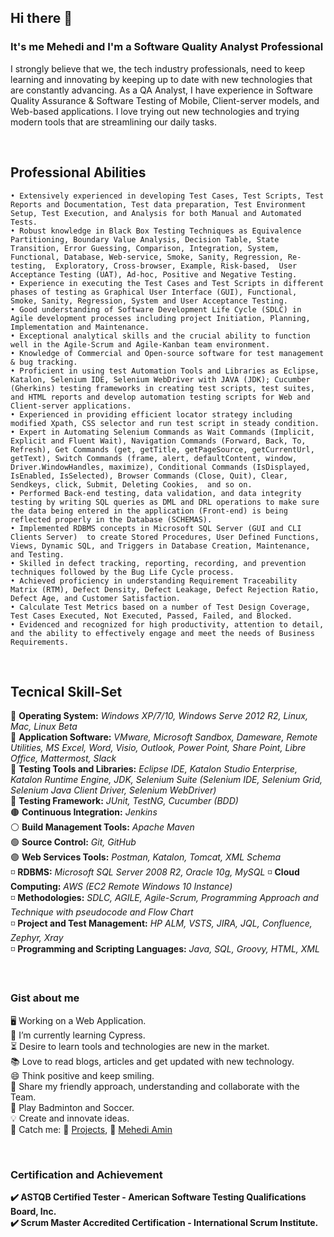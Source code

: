 ## Hi there 👋
### It's me Mehedi and I'm a Software Quality Analyst Professional
I strongly believe that we, the tech industry professionals, need to keep learning and innovating by keeping up to date with new technologies that are constantly advancing. As a QA Analyst, I have experience in Software Quality Assurance & Software Testing of Mobile, Client-server models, and Web-based applications. I love trying out new technologies and trying modern tools that are streamlining our daily tasks.

<br/>

## Professional Abilities

    • Extensively experienced in developing Test Cases, Test Scripts, Test Reports and Documentation, Test data preparation, Test Environment Setup, Test Execution, and Analysis for both Manual and Automated Tests. 
    • Robust knowledge in Black Box Testing Techniques as Equivalence Partitioning, Boundary Value Analysis, Decision Table, State Transition, Error Guessing, Comparison, Integration, System, Functional, Database, Web-service, Smoke, Sanity, Regression, Re-testing,  Exploratory, Cross-browser, Example, Risk-based,  User Acceptance Testing (UAT), Ad-hoc, Positive and Negative Testing.
    • Experience in executing the Test Cases and Test Scripts in different phases of testing as Graphical User Interface (GUI), Functional, Smoke, Sanity, Regression, System and User Acceptance Testing. 
    • Good understanding of Software Development Life Cycle (SDLC) in Agile development processes including project Initiation, Planning, Implementation and Maintenance. 
    • Exceptional analytical skills and the crucial ability to function well in the Agile-Scrum and Agile-Kanban team environment.
    • Knowledge of Commercial and Open-source software for test management & bug tracking.
    • Proficient in using test Automation Tools and Libraries as Eclipse, Katalon, Selenium IDE, Selenium WebDriver with JAVA (JDK); Cucumber (Gherkins) testing frameworks in creating test scripts, test suites, and HTML reports and develop automation testing scripts for Web and Client-server applications.
    • Experienced in providing efficient locator strategy including modified Xpath, CSS selector and run test script in steady condition.
    • Expert in Automating Selenium Commands as Wait Commands (Implicit, Explicit and Fluent Wait), Navigation Commands (Forward, Back, To, Refresh), Get Commands (get, getTitle, getPageSource, getCurrentUrl, getText), Switch Commands (frame, alert, defaultContent, window, Driver.WindowHandles, maximize), Conditional Commands (IsDisplayed, IsEnabled, IsSelected), Browser Commands (Close, Quit), Clear, Sendkeys, click, Submit, Deleting Cookies,  and so on.
    • Performed Back-end testing, data validation, and data integrity testing by writing SQL queries as DML and DRL operations to make sure the data being entered in the application (Front-end) is being reflected properly in the Database (SCHEMAS).
    • Implemented RDBMS concepts in Microsoft SQL Server (GUI and CLI Clients Server)  to create Stored Procedures, User Defined Functions, Views, Dynamic SQL, and Triggers in Database Creation, Maintenance, and Testing. 
    • Skilled in defect tracking, reporting, recording, and prevention techniques followed by the Bug Life Cycle process.
    • Achieved proficiency in understanding Requirement Traceability Matrix (RTM), Defect Density, Defect Leakage, Defect Rejection Ratio, Defect Age, and Customer Satisfaction.
    • Calculate Test Metrics based on a number of Test Design Coverage, Test Cases Executed, Not Executed, Passed, Failed, and Blocked.
    • Evidenced and recognized for high productivity, attention to detail, and the ability to effectively engage and meet the needs of Business Requirements.
    
 <br/>
    
    
 ## Tecnical Skill-Set
    
:pushpin: **Operating System:** *Windows XP/7/10, Windows Serve 2012 R2, Linux, Mac, Linux Beta* <br/>
:pushpin: **Application Software:**  *VMware, Microsoft Sandbox, Dameware, Remote Utilities, MS Excel, Word, Visio, Outlook, Power Point, Share Point, Libre Office, Mattermost, Slack* <br/>
:pushpin: **Testing Tools and Libraries:** *Eclipse IDE, Katalon Studio Enterprise, Katalon Runtime Engine, JDK, Selenium Suite (Selenium IDE, Selenium Grid, Selenium Java Client Driver, Selenium WebDriver)* <br/>
:pushpin: **Testing Framework:** *JUnit, TestNG, Cucumber (BDD)* <br/>
:brown_circle: **Continuous Integration:** *Jenkins*   
:white_circle: **Build Management Tools:** *Apache Maven* <br/>
:green_circle: **Source Control:** *Git, GitHub* <br/>
:purple_circle: **Web Services Tools:** *Postman, Katalon, Tomcat, XML Schema* <br/>
:white_medium_small_square: **RDBMS:** *Microsoft SQL Server 2008 R2, Oracle 10g, MySQL* 
:white_medium_small_square: **Cloud Computing:** *AWS (EC2 Remote Windows 10 Instance)* <br/>
:white_medium_small_square: **Methodologies:** *SDLC, AGILE, Agile-Scrum, Programming Approach and Technique with pseudocode and Flow Chart*    
:white_medium_small_square: **Project and Test Management:** *HP ALM, VSTS, JIRA, JQL, Confluence, Zephyr, Xray*  
:white_medium_small_square: **Programming and Scripting Languages:** *Java, SQL, Groovy, HTML, XML*
    
 <br/>
 
 ### Gist about me
    
:desktop_computer: Working on a Web Application. <br/>
 🌱 I’m currently learning Cypress. <br/>
:hourglass_flowing_sand: Desire to learn tools and technologies are new in the market. <br/>
:books: Love to read blogs, articles and get updated with new technology. <br/>
:smile: Think positive and keep smiling. <br/>
:handshake: Share my friendly approach, understanding and collaborate with the Team. <br/>
:badminton: Play Badminton and Soccer. <br/>
:bulb: Create and innovate ideas. <br/>
:link: Catch me: :file_folder: [Projects](https://github.com/MehediAmin), :e-mail: [Mehedi Amin](mailto:Mehedi.Amin@AOL.com?subject=[GitHub]%20Source%20Han%20Sans)
     
  <br/>

### Certification and Achievement


**:heavy_check_mark: ASTQB Certified Tester - American Software Testing Qualifications Board, Inc.** <br/>
**:heavy_check_mark: Scrum Master Accredited Certification - International Scrum Institute.**

    
